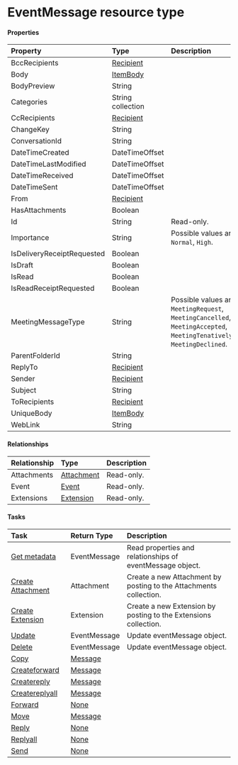 # EventMessage resource type



#### Properties
| Property	   | Type	|Description|
|:---------------|:--------|:----------|
|BccRecipients|[Recipient](recipient.md)||
|Body|[ItemBody](itembody.md)||
|BodyPreview|String||
|Categories|String collection||
|CcRecipients|[Recipient](recipient.md)||
|ChangeKey|String||
|ConversationId|String||
|DateTimeCreated|DateTimeOffset||
|DateTimeLastModified|DateTimeOffset||
|DateTimeReceived|DateTimeOffset||
|DateTimeSent|DateTimeOffset||
|From|[Recipient](recipient.md)||
|HasAttachments|Boolean||
|Id|String| Read-only.|
|Importance|String| Possible values are: `Low`, `Normal`, `High`.|
|IsDeliveryReceiptRequested|Boolean||
|IsDraft|Boolean||
|IsRead|Boolean||
|IsReadReceiptRequested|Boolean||
|MeetingMessageType|String| Possible values are: `None`, `MeetingRequest`, `MeetingCancelled`, `MeetingAccepted`, `MeetingTenativelyAccepted`, `MeetingDeclined`.|
|ParentFolderId|String||
|ReplyTo|[Recipient](recipient.md)||
|Sender|[Recipient](recipient.md)||
|Subject|String||
|ToRecipients|[Recipient](recipient.md)||
|UniqueBody|[ItemBody](itembody.md)||
|WebLink|String||

#### Relationships
| Relationship | Type	|Description|
|:---------------|:--------|:----------|
|Attachments|[Attachment](attachment.md)| Read-only.|
|Event|[Event](event.md)| Read-only.|
|Extensions|[Extension](extension.md)| Read-only.|

#### Tasks

| Task		   | Return Type	|Description|
|:---------------|:--------|:----------|
|[Get metadata](../api/eventmessage_get.md) | EventMessage |Read properties and relationships of eventMessage object.|
|[Create Attachment]((../api/eventmessage_post_attachments.md)) |Attachment| Create a new Attachment by posting to the Attachments collection.|
|[Create Extension]((../api/eventmessage_post_extensions.md)) |Extension| Create a new Extension by posting to the Extensions collection.|
|[Update](../api/eventmessage_update.md) | EventMessage	|Update eventMessage object. |
|[Delete](../api/eventmessage_delete.md) | EventMessage	|Update eventMessage object. |
|[Copy](../api/eventmessage_copy.md)|[Message](message.md)||
|[Createforward](../api/eventmessage_createforward.md)|[Message](message.md)||
|[Createreply](../api/eventmessage_createreply.md)|[Message](message.md)||
|[Createreplyall](../api/eventmessage_createreplyall.md)|[Message](message.md)||
|[Forward](../api/eventmessage_forward.md)|[None](none.md)||
|[Move](../api/eventmessage_move.md)|[Message](message.md)||
|[Reply](../api/eventmessage_reply.md)|[None](none.md)||
|[Replyall](../api/eventmessage_replyall.md)|[None](none.md)||
|[Send](../api/eventmessage_send.md)|[None](none.md)||
